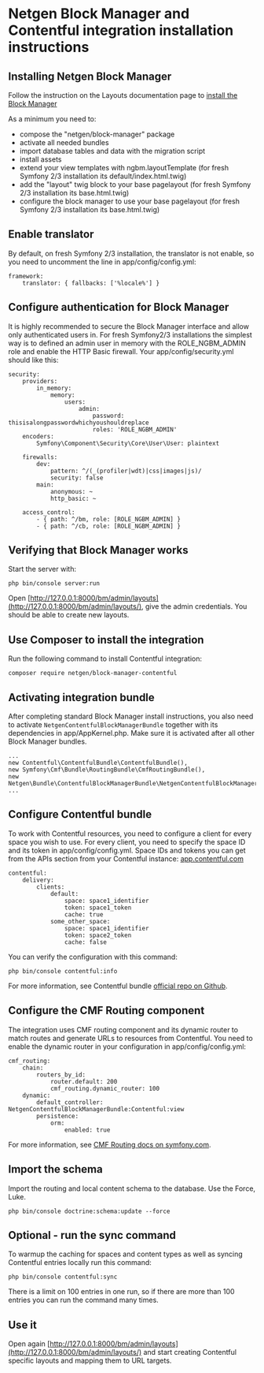 Netgen Block Manager and Contentful integration installation instructions
=======================================================================

Installing Netgen Block Manager
-------------------------------

Follow the instruction on the Layouts documentation page to [install the Block Manager](http://docs.netgen.io/projects/layouts/en/latest/reference/install_instructions.html)

As a minimum you need to:

* compose the "netgen/block-manager" package
* activate all needed bundles
* import database tables and data with the migration script
* install assets
* extend your view templates with ngbm.layoutTemplate (for fresh Symfony 2/3 installation its default/index.html.twig)
* add the "layout" twig block to your base pagelayout (for fresh Symfony 2/3 installation its base.html.twig)
* configure the block manager to use your base pagelayout (for fresh Symfony 2/3 installation its base.html.twig)

Enable translator
-----------------

By default, on fresh Symfony 2/3 installation, the translator is not enable, so you need to uncomment the line
in app/config/config.yml:
```
framework:
    translator: { fallbacks: ['%locale%'] }
```


Configure authentication for Block Manager
------------------------------------------

It is highly recommended to secure the Block Manager interface and allow only
authenticated users in. For fresh Symfony2/3 installations the simplest way is to
defined an admin user in memory with the ROLE_NGBM_ADMIN role and enable the
HTTP Basic firewall. Your app/config/security.yml should like this:
```
security:
    providers:
        in_memory:
            memory:
                users:
                    admin:
                        password: thisisalongpasswordwhichyoushouldreplace
                        roles: 'ROLE_NGBM_ADMIN'
    encoders:
        Symfony\Component\Security\Core\User\User: plaintext

    firewalls:
        dev:
            pattern: ^/(_(profiler|wdt)|css|images|js)/
            security: false
        main:
            anonymous: ~
            http_basic: ~

    access_control:
        - { path: ^/bm, role: [ROLE_NGBM_ADMIN] }
        - { path: ^/cb, role: [ROLE_NGBM_ADMIN] }
```

Verifying that Block Manager works
----------------------------------

Start the server with:
```
php bin/console server:run
```

Open [http://127.0.0.1:8000/bm/admin/layouts](http://127.0.0.1:8000/bm/admin/layouts/), give the admin credentials.
You should be able to create new layouts.


Use Composer to install the integration
---------------------------------------

Run the following command to install Contentful integration:
```
composer require netgen/block-manager-contentful
```

Activating integration bundle
-----------------------------

After completing standard Block Manager install instructions, you also need to
activate `NetgenContentfulBlockManagerBundle` together with its dependencies in app/AppKernel.php.
Make sure it is activated after all other Block Manager bundles.
```
...
new Contentful\ContentfulBundle\ContentfulBundle(),
new Symfony\Cmf\Bundle\RoutingBundle\CmfRoutingBundle(),
new Netgen\Bundle\ContentfulBlockManagerBundle\NetgenContentfulBlockManagerBundle(),
...
```

Configure Contentful bundle
---------------------------

To work with Contentful resources, you need to configure a client for
every space you wish to use. For every client, you need to specify the
space ID and its token in app/config/config.yml. Space IDs and tokens you can get from the APIs
section from your Contentful instance: [app.contentful.com](https://app.contentful.com/)
```
contentful:
    delivery:
        clients:
            default:
                space: space1_identifier
                token: space1_token
                cache: true
            some_other_space:
                space: space1_identifier
                token: space2_token
                cache: false
```

You can verify the configuration with this command:
```
php bin/console contentful:info
```

For more information, see Contentful bundle [official repo on Github](https://github.com/contentful/ContentfulBundle).

Configure the CMF Routing component
-----------------------------------

The integration uses CMF routing component and its dynamic router to match
routes and generate URLs to resources from Contentful. You need to enable
the dynamic router in your configuration in app/config/config.yml:
```
cmf_routing:
    chain:
        routers_by_id:
            router.default: 200
            cmf_routing.dynamic_router: 100
    dynamic:
        default_controller: NetgenContentfulBlockManagerBundle:Contentful:view
        persistence:
            orm:
                enabled: true
```

For more information, see [CMF Routing docs on symfony.com](http://symfony.com/doc/master/cmf/bundles/routing/index.html).

Import the schema
-----------------

Import the routing and local content schema to the database. Use the Force, Luke.
```
php bin/console doctrine:schema:update --force
```

Optional - run the sync command
-------------------------------

To warmup the caching for spaces and content types as well as syncing Contentful entries locally run this command:
```
php bin/console contentful:sync
```
There is a limit on 100 entries in one run, so if there are more than 100 entries you can run the command many times.


Use it
------

Open again [http://127.0.0.1:8000/bm/admin/layouts](http://127.0.0.1:8000/bm/admin/layouts/) and start creating
Contentful specific layouts and mapping them to URL targets.
